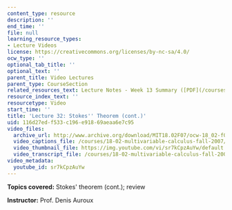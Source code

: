 ```yaml
---
content_type: resource
description: ''
end_time: ''
file: null
learning_resource_types:
- Lecture Videos
license: https://creativecommons.org/licenses/by-nc-sa/4.0/
ocw_type: ''
optional_tab_title: ''
optional_text: ''
parent_title: Video Lectures
parent_type: CourseSection
related_resources_text: Lecture Notes - Week 13 Summary ([PDF](/courses/18-02-multivariable-calculus-fall-2007/resources/lec_week13))
resource_index_text: ''
resourcetype: Video
start_time: ''
title: 'Lecture 32: Stokes'' Theorem (cont.)'
uid: 116d27ed-f533-c196-e918-69aeaa6e7c95
video_files:
  archive_url: http://www.archive.org/download/MIT18.02F07/ocw-18_02-f07-lec32_300k.mp4
  video_captions_file: /courses/18-02-multivariable-calculus-fall-2007/54b0dfbac98e5be6810fe153e4e6ce2f_sr7kCpzAuYw.vtt
  video_thumbnail_file: https://img.youtube.com/vi/sr7kCpzAuYw/default.jpg
  video_transcript_file: /courses/18-02-multivariable-calculus-fall-2007/3515522981d38f99e16097a22c2c9db6_sr7kCpzAuYw.pdf
video_metadata:
  youtube_id: sr7kCpzAuYw
---
```


**Topics covered:** Stokes' theorem (cont.); review

**Instructor:** Prof. Denis Auroux

